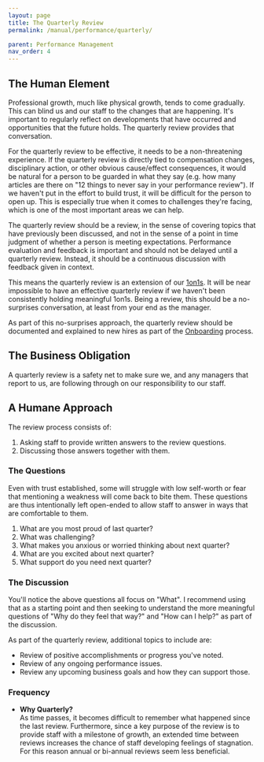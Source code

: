 ```yaml
---
layout: page
title: The Quarterly Review
permalink: /manual/performance/quarterly/

parent: Performance Management
nav_order: 4
---
```


## The Human Element
Professional growth, much like physical growth, tends to come gradually. This 
can blind us and our staff to the changes that are happening. It's important
to regularly reflect on developments that have occurred and opportunities that
the future holds. The quarterly review provides that conversation.

For the quarterly review to be effective, it needs to be a non-threatening
experience. If the quarterly review is directly tied to compensation changes, 
disciplinary action, or other obvious cause/effect consequences, it would be
natural for a person to be guarded in what they say (e.g. how many articles are
there on "12 things to never say in your performance review"). If we haven't 
put in the effort to build trust, it will be difficult for the person to open 
up. This is especially true when it comes to challenges they're facing, which 
is one of the most important areas we can help.

The quarterly review should be a review, in the sense of covering topics that
have previously been discussed, and not in the sense of a point in time 
judgment of whether a person is meeting expectations. Performance evaluation 
and feedback is important and should not be delayed until a quarterly review. 
Instead, it should be a continuous discussion with feedback given in context.

This means the quarterly review is an extension of our 
[1on1s](/manual/performance/1on1s). It will be near impossible to have an 
effective quarterly review if we haven't been consistently holding meaningful 
1on1s. Being a review, this should be a no-surprises conversation, at least 
from your end as the manager. 

As part of this no-surprises approach, the quarterly review should be documented
and explained to new hires as part of the [Onboarding](/manual/in/onboarding/) 
process.

## The Business Obligation
A quarterly review is a safety net to make sure we, and any managers that 
report to us, are following through on our responsibility to our staff.

## A Humane Approach
The review process consists of:

1. Asking staff to provide written answers to the review questions.
2. Discussing those answers together with them.

### The Questions
Even with trust established, some will struggle with low self-worth or fear
that mentioning a weakness will come back to bite them. These questions are 
thus intentionally left open-ended to allow staff to answer in ways that are 
comfortable to them. 

1. What are you most proud of last quarter?
2. What was challenging?
3. What makes you anxious or worried thinking about next quarter?
4. What are you excited about next quarter?
5. What support do you need next quarter?

### The Discussion
You'll notice the above questions all focus on "What". I recommend using that 
as a starting point and then seeking to understand the more meaningful questions 
of "Why do they feel that way?" and "How can I help?" as part of the discussion.

As part of the quarterly review, additional topics to include are:

* Review of positive accomplishments or progress you've noted.
* Review of any ongoing performance issues.
* Review any upcoming business goals and how they can support those.

### Frequency
* **Why Quarterly?**  
As time passes, it becomes difficult to remember what happened since the last 
review. Furthermore, since a key purpose of the review is to provide staff with 
a milestone of growth, an extended time between reviews increases 
the chance of staff developing feelings of stagnation. For this reason annual
or bi-annual reviews seem less beneficial.
